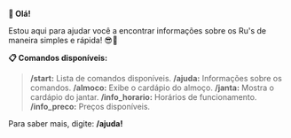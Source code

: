 <b>👋 Olá!</b>

Estou aqui para ajudar você a encontrar informações sobre os Ru's de maneira simples e rápida! 😎🎉

<b>📋 Comandos disponíveis:</b>

<blockquote>
    <b>/start:</b> Lista de comandos disponíveis.
    <b>/ajuda:</b> Informações sobre os comandos.
    <b>/almoco:</b> Exibe o cardápio do almoço.
    <b>/janta:</b> Mostra o cardápio do jantar.
    <b>/info_horario:</b> Horários de funcionamento.
    <b>/info_preco:</b> Preços disponíveis.

</blockquote>

Para saber mais, digite: <b>/ajuda!</b>